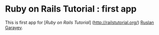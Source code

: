 # Ruby on Rails Tutorial : first app

This is first app for
[*Ruby on Rails Tutorial*] (http://railstutorial.org/)
	[Ruslan Garayev](http://garayev.com/).